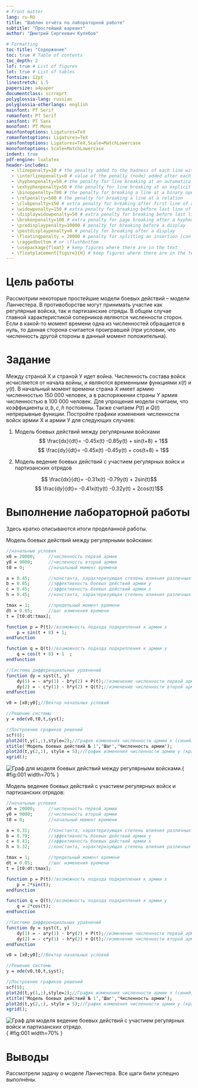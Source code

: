 ```yaml
---
# Front matter
lang: ru-RU
title: "Шаблон отчёта по лабораторной работе"
subtitle: "Простейший вариант"
author: "Дмитрий Сергеевич Кулябов"

# Formatting
toc-title: "Содержание"
toc: true # Table of contents
toc_depth: 2
lof: true # List of figures
lot: true # List of tables
fontsize: 12pt
linestretch: 1.5
papersize: a4paper
documentclass: scrreprt
polyglossia-lang: russian
polyglossia-otherlangs: english
mainfont: PT Serif
romanfont: PT Serif
sansfont: PT Sans
monofont: PT Mono
mainfontoptions: Ligatures=TeX
romanfontoptions: Ligatures=TeX
sansfontoptions: Ligatures=TeX,Scale=MatchLowercase
monofontoptions: Scale=MatchLowercase
indent: true
pdf-engine: lualatex
header-includes:
  - \linepenalty=10 # the penalty added to the badness of each line within a paragraph (no associated penalty node) Increasing the value makes tex try to have fewer lines in the paragraph.
  - \interlinepenalty=0 # value of the penalty (node) added after each line of a paragraph.
  - \hyphenpenalty=50 # the penalty for line breaking at an automatically inserted hyphen
  - \exhyphenpenalty=50 # the penalty for line breaking at an explicit hyphen
  - \binoppenalty=700 # the penalty for breaking a line at a binary operator
  - \relpenalty=500 # the penalty for breaking a line at a relation
  - \clubpenalty=150 # extra penalty for breaking after first line of a paragraph
  - \widowpenalty=150 # extra penalty for breaking before last line of a paragraph
  - \displaywidowpenalty=50 # extra penalty for breaking before last line before a display math
  - \brokenpenalty=100 # extra penalty for page breaking after a hyphenated line
  - \predisplaypenalty=10000 # penalty for breaking before a display
  - \postdisplaypenalty=0 # penalty for breaking after a display
  - \floatingpenalty = 20000 # penalty for splitting an insertion (can only be split footnote in standard LaTeX)
  - \raggedbottom # or \flushbottom
  - \usepackage{float} # keep figures where there are in the text
  - \floatplacement{figure}{H} # keep figures where there are in the text
---
```


# Цель работы

Рассмотрим некоторые простейшие модели боевых действий – модели
Ланчестера. В противоборстве могут принимать участие как регулярные войска,
так и партизанские отряды. В общем случае главной характеристикой соперников
являются численности сторон. Если в какой-то момент времени одна из
численностей обращается в нуль, то данная сторона считается проигравшей (при
условии, что численность другой стороны в данный момент положительна).

# Задание

Между страной Х и страной У идет война. Численность состава войск
исчисляется от начала войны, и являются временными функциями
 $x(t)$ и $y(t)$. В начальный момент времени страна $Х$ имеет армию численностью 150 000 человек,
а в распоряжении страны $Y$ армия численностью в 100 000 человек. Для упрощения модели считаем, что коэффициенты $a, b, c, h$ постоянны. Также считаем $P(t)$ и $Q(t)$ непрерывные функции.
Постройте графики изменения численности войск армии Х и армии У для
следующих случаев:

1. Модель боевых действий между регулярными войсками
 $$ \frac{dx}{dt}= -0.45x(t) -0.85y(t) + sin(t+8) + 1$$
 $$ \frac{dy}{dt}= -0.45x(t) -0.45y(t) + cos(t+8) + 1$$
 
2. Модель ведение боевых действий с участием регулярных войск и
партизанских отрядов

 $$ \frac{dx}{dt}= -0.31x(t) -0.79y(t) + 2sin(t)$$
 $$ \frac{dy}{dt}= -0.41x(t)y(t) -0.32y(t) + 2cos(t)1$$


# Выполнение лабораторной работы

Здесь кратко описываются итоги проделанной работы.

Модель боевых действий между регулярными войсками:

```scilab
//начальные условия
x0 = 20000;     //численность первой армии
y0 = 9000;      //численность второй армии
t0 = 0;         //начальный момент времени

a = 0.45;       //константа, характеризующая степень влияния различных факторов на потери
b = 0.85;       //эффективность боевых действий армии у
c = 0.45;       //эффективность боевых действий армии х
h = 0.45;       //константа, характеризующая степень влияния различных факторов на потери

tmax = 1;       //предельный момент времени
dt = 0.05;      //шаг изменения времени
t = [t0:dt:tmax];

function p = P(t)//возможность подхода подкрепления к армии х
    p = sin(t + 8) + 1;
endfunction

function q = Q(t)//возможность подхода подкрепления к армии у
    q = cos(t + 8) + 1  ;
endfunction

//Система дифференциальных уравнений
function dy = syst(t, y)
    dy(1) = - a*y(1) - b*y(2) + P(t);//изменение численности первой армии
    dy(2) = - c*y(1) - h*y(2) + Q(t);//изменение численности второй армии
endfunction

v0 = [x0;y0];//Вектор начальных условий

//Решение системы
y = ode(v0,t0,t,syst);

//Построение графиков решений
scf(0);
plot2d(t,y(1,:),style=2);//График изменения численности армии х (синий)
xtitle('Модель боевых действий № 1','Шаг','Численность армии');
plot2d(t,y(2,:), style = 5);//График изменения численности армии у (красный)
xgrid();
```

![Граф для моделя боевых действий между регулярными войсками.](image/lab-02-a.png){ #fig:001 width=70% }

Модель ведение боевых действий с участием регулярных войск и
партизанских отрядов:

```scilab
//начальные условия
x0 = 20000;     //численность первой армии
y0 = 9000;      //численность второй армии
t0 = 0;         //начальный момент времени

a = 0.31;       //константа, характеризующая степень влияния различных факторов на потери
b = 0.79;       //эффективность боевых действий армии у
c = 0.41;       //эффективность боевых действий армии х
h = 0.32;       //константа, характеризующая степень влияния различных факторов на потери

tmax = 1;       //предельный момент времени
dt = 0.05;      //шаг изменения времени
t = [t0:dt:tmax];

function p = P(t)//возможность подхода подкрепления к армии х
    p = 2*sin(t);
endfunction

function q = Q(t)//возможность подхода подкрепления к армии у
    q = 2*cos(t);
endfunction

//Система дифференциальных уравнений
function dy = syst(t, y)
    dy(1) = - a*y(1) - b*y(2) + P(t);//изменение численности первой армии
    dy(2) = - c*y(1) - h*y(2) + Q(t);//изменение численности второй армии
endfunction

v0 = [x0;y0];//Вектор начальных условий

//Решение системы
y = ode(v0,t0,t,syst);

//Построение графиков решений
scf(0);
plot2d(t,y(1,:),style=2);//График изменения численности армии х (синий)
xtitle('Модель боевых действий № 1','Шаг','Численность армии');
plot2d(t,y(2,:), style = 5);//График изменения численности армии у (красный)
xgrid();
```

![Граф для моделя ведение боевых действий с участием регулярных войск и партизанских отрядо.](image/lab-02-b.png){ #fig:001 width=70% }
# Выводы

Рассмотрели задачу о моделе Ланчестера. Все щаги били успещно выполнёны.
